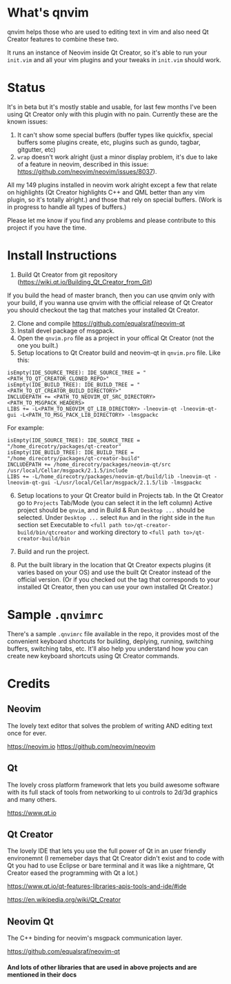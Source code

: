 # What's qnvim
qnvim helps those who are used to editing text in vim and also need Qt Creator features to combine these two.

It runs an instance of Neovim inside Qt Creator, so it's able to run your `init.vim` and all your vim plugins and your tweaks in `init.vim` should work.

# Status
It's in beta but it's mostly stable and usable, for last few months I've been using Qt Creator only with this plugin with no pain. Currently these are the known issues:
1. It can't show some special buffers (buffer types like quickfix, special buffers some plugins create, etc, plugins such as gundo, tagbar, gitgutter, etc)
2. `wrap` doesn't work alright (just a minor display problem, it's due to lake of a feature in neovim, described in this issue: https://github.com/neovim/neovim/issues/8037).

All my 149 plugins installed in neovim work alright except a few that relate on highlights (Qt Creator highlights C++ and QML better than any vim plugin, so it's totally alright.) and those that rely on special buffers. (Work is in progress to handle all types of buffers.)

Please let me know if you find any problems and please contribute to this project if you have the time.

# Install Instructions
1. Build Qt Creator from git repository (https://wiki.qt.io/Building_Qt_Creator_from_Git)

If you build the head of master branch, then you can use qnvim only with your build, if you wanna use qnvim with the official release of Qt Creator you should checkout the tag that matches your installed Qt Creator.

2. Clone and compile https://github.com/equalsraf/neovim-qt
3. Install devel package of msgpack.
4. Open the `qnvim.pro` file as a project in your offical Qt Creator (not the one you built.)
5. Setup locations to Qt Creator build and neovim-qt in `qnvim.pro` file.
Like this:
```
isEmpty(IDE_SOURCE_TREE): IDE_SOURCE_TREE = "<PATH_TO_QT_CREATOR_CLONED_REPO>"
isEmpty(IDE_BUILD_TREE): IDE_BUILD_TREE = "<PATH_TO_QT_CREATOR_BUILD_DIRECTORY>"
INCLUDEPATH += <PATH_TO_NEOVIM_QT_SRC_DIRECTORY> <PATH_TO_MSGPACK_HEADERS>
LIBS += -L<PATH_TO_NEOVIM_QT_LIB_DIRECTORY> -lneovim-qt -lneovim-qt-gui -L<PATH_TO_MSG_PACK_LIB_DIRECTORY> -lmsgpackc
```
For example:
```
isEmpty(IDE_SOURCE_TREE): IDE_SOURCE_TREE = "/home_direcotry/packages/qt-creator"
isEmpty(IDE_BUILD_TREE): IDE_BUILD_TREE = "/home_direcotry/packages/qt-creator-build"
INCLUDEPATH += /home_direcotry/packages/neovim-qt/src /usr/local/Cellar/msgpack/2.1.5/include
LIBS += -L/home_direcotry/packages/neovim-qt/build/lib -lneovim-qt -lneovim-qt-gui -L/usr/local/Cellar/msgpack/2.1.5/lib -lmsgpackc
```

6. Setup locations to your Qt Creator build in Projects tab.
In the Qt Creator go to `Projects` Tab/Mode (you can select it in the left column) Active project should be `qnvim`, and in Build & Run `Desktop ...` should be selected. Under `Desktop ...` select `Run` and in the right side in the `Run` section set Executable to `<full path to>/qt-creator-build/bin/qtcreator` and working directory to `<full path to>/qt-creator-build/bin`

7. Build and run the project.

8. Put the built library in the location that Qt Creator expects plugins (it varies based on your OS) and use the built Qt Creator instead of the official version. (Or if you checked out the tag that corresponds to your installed Qt Creator, then you can use your own installed Qt Creator.)

# Sample `.qnvimrc`
There's a sample `.qnvimrc` file available in the repo, it provides most of the convenient keyboard shortcuts for building, deplying, running, switching buffers, switching tabs, etc. It'll also help you understand how you can create new keyboard shortcuts using Qt Creator commands.

# Credits

## Neovim
The lovely text editor that solves the problem of writing AND editing text once for ever.

https://neovim.io
https://github.com/neovim/neovim

## Qt
The lovely cross platform framework that lets you build awesome software with its full stack of tools from networking to ui controls to 2d/3d graphics and many others.

https://www.qt.io

## Qt Creator
The lovely IDE that lets you use the full power of Qt in an user friendly environemnt (I rememeber days that Qt Creator didn't exist and to code with Qt you had to use Eclipse or bare terminal and it was like a nightmare, Qt Creator eased the programming with Qt a lot.)

https://www.qt.io/qt-features-libraries-apis-tools-and-ide/#ide

https://en.wikipedia.org/wiki/Qt_Creator


## Neovim Qt
The C++ binding for neovim's msgpack communication layer.

https://github.com/equalsraf/neovim-qt

#### And lots of other libraries that are used in above projects and are mentioned in their docs
